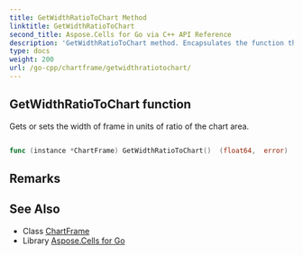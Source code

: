 ```yaml
---
title: GetWidthRatioToChart Method 
linktitle: GetWidthRatioToChart
second_title: Aspose.Cells for Go via C++ API Reference
description: 'GetWidthRatioToChart method. Encapsulates the function that represents getwidthratiotochart in Go.'
type: docs
weight: 200
url: /go-cpp/chartframe/getwidthratiotochart/
---
```


## GetWidthRatioToChart function

Gets or sets the width of frame in units of ratio of the chart area.

```go

func (instance *ChartFrame) GetWidthRatioToChart()  (float64,  error) 

```

## Remarks


## See Also

* Class [ChartFrame](../)
* Library [Aspose.Cells for Go](../../)
